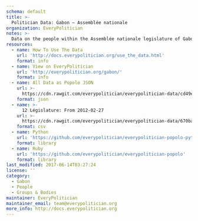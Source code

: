 ```yaml
---
schema: default
title: >-
  Politician Data: Gabon — Assemblée nationale
organization: EveryPolitician
notes: >-
  Data on the people within the Assemblée nationale legislature of Gabon.
resources:
  - name: How To Use The Data
    url: 'http://docs.everypolitician.org/use_the_data.html'
    format: info
  - name: View on EveryPolitician
    url: 'http://everypolitician.org/gabon/'
    format: info
  - name: All Data as Popolo JSON
    url: >-
      https://cdn.rawgit.com/everypolitician/everypolitician-data/cd49eb496fb2b05fbd35fe2ee0262ec4e34dc2e5/data/Gabon/Assembly/ep-popolo-v1.0.json
    format: json
  - name: >-
      12 Législature: From 2012-02-27
    url: >-
      https://cdn.rawgit.com/everypolitician/everypolitician-data/670bab1d42f12646248c1d5cf0fca7b70e75bfad/data/Gabon/Assembly/term-12.csv
    format: csv
  - name: Python
    url: 'https://github.com/everypolitician/everypolitician-popolo-python'
    format: library
  - name: Ruby
    url: 'https://github.com/everypolitician/everypolitician-popolo'
    format: library
last_modified: 2017-06-14T03:27:24
license: ''
category:
  - Gabon
  - People
  - Groups & Bodies
maintainer: EveryPolitician
maintainer_email: team@everypolitician.org
more_info: http://docs.everypolitician.org
---
```

